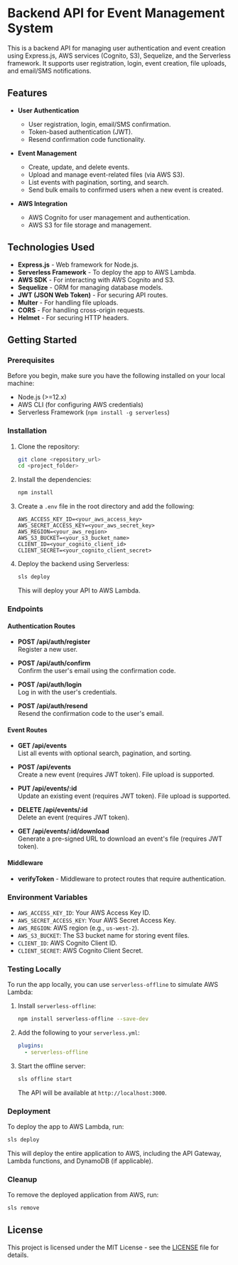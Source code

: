 # Backend API for Event Management System

This is a backend API for managing user authentication and event creation using Express.js, AWS services (Cognito, S3), Sequelize, and the Serverless framework. It supports user registration, login, event creation, file uploads, and email/SMS notifications.

## Features

- **User Authentication**  
  - User registration, login, email/SMS confirmation.
  - Token-based authentication (JWT).
  - Resend confirmation code functionality.
  
- **Event Management**  
  - Create, update, and delete events.
  - Upload and manage event-related files (via AWS S3).
  - List events with pagination, sorting, and search.
  - Send bulk emails to confirmed users when a new event is created.

- **AWS Integration**  
  - AWS Cognito for user management and authentication.
  - AWS S3 for file storage and management.

## Technologies Used

- **Express.js** - Web framework for Node.js.
- **Serverless Framework** - To deploy the app to AWS Lambda.
- **AWS SDK** - For interacting with AWS Cognito and S3.
- **Sequelize** - ORM for managing database models.
- **JWT (JSON Web Token)** - For securing API routes.
- **Multer** - For handling file uploads.
- **CORS** - For handling cross-origin requests.
- **Helmet** - For securing HTTP headers.

## Getting Started

### Prerequisites

Before you begin, make sure you have the following installed on your local machine:

- Node.js (>=12.x)
- AWS CLI (for configuring AWS credentials)
- Serverless Framework (`npm install -g serverless`)

### Installation

1. Clone the repository:

   ```bash
   git clone <repository_url>
   cd <project_folder>
   ```

2. Install the dependencies:

   ```bash
   npm install
   ```

3. Create a `.env` file in the root directory and add the following:

   ```env
   AWS_ACCESS_KEY_ID=<your_aws_access_key>
   AWS_SECRET_ACCESS_KEY=<your_aws_secret_key>
   AWS_REGION=<your_aws_region>
   AWS_S3_BUCKET=<your_s3_bucket_name>
   CLIENT_ID=<your_cognito_client_id>
   CLIENT_SECRET=<your_cognito_client_secret>
   ```

4. Deploy the backend using Serverless:

   ```bash
   sls deploy
   ```

   This will deploy your API to AWS Lambda.

### Endpoints

#### Authentication Routes

- **POST /api/auth/register**  
  Register a new user.

- **POST /api/auth/confirm**  
  Confirm the user's email using the confirmation code.

- **POST /api/auth/login**  
  Log in with the user's credentials.

- **POST /api/auth/resend**  
  Resend the confirmation code to the user's email.

#### Event Routes

- **GET /api/events**  
  List all events with optional search, pagination, and sorting.

- **POST /api/events**  
  Create a new event (requires JWT token). File upload is supported.

- **PUT /api/events/:id**  
  Update an existing event (requires JWT token). File upload is supported.

- **DELETE /api/events/:id**  
  Delete an event (requires JWT token).

- **GET /api/events/:id/download**  
  Generate a pre-signed URL to download an event's file (requires JWT token).

#### Middleware

- **verifyToken** - Middleware to protect routes that require authentication.

### Environment Variables

- `AWS_ACCESS_KEY_ID`: Your AWS Access Key ID.
- `AWS_SECRET_ACCESS_KEY`: Your AWS Secret Access Key.
- `AWS_REGION`: AWS region (e.g., `us-west-2`).
- `AWS_S3_BUCKET`: The S3 bucket name for storing event files.
- `CLIENT_ID`: AWS Cognito Client ID.
- `CLIENT_SECRET`: AWS Cognito Client Secret.

### Testing Locally

To run the app locally, you can use `serverless-offline` to simulate AWS Lambda:

1. Install `serverless-offline`:

   ```bash
   npm install serverless-offline --save-dev
   ```

2. Add the following to your `serverless.yml`:

   ```yaml
   plugins:
     - serverless-offline
   ```

3. Start the offline server:

   ```bash
   sls offline start
   ```

   The API will be available at `http://localhost:3000`.

### Deployment

To deploy the app to AWS Lambda, run:

```bash
sls deploy
```

This will deploy the entire application to AWS, including the API Gateway, Lambda functions, and DynamoDB (if applicable).

### Cleanup

To remove the deployed application from AWS, run:

```bash
sls remove
```

## License

This project is licensed under the MIT License - see the [LICENSE](LICENSE) file for details.
```

